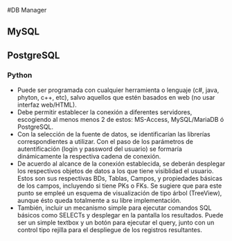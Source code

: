 #DB Manager
## MySQL
## PostgreSQL
### Python
- Puede ser programada con cualquier herramienta o lenguaje (c#, java, phyton, c++, etc), salvo aquellos que estén 
basados en web (no usar interfaz web/HTML).
- Debe permitir establecer la conexión a diferentes servidores, escogiendo al menos menos 2 de estos: MS-Access, 
MySQL/MariaDB ó PostgreSQL.
- Con la selección de la fuente de datos, se identificarían las librerías correspondientes a utilizar. Con el paso de 
los parámetros de autentificación (login y password del usuario) se formaría dinámicamente la respectiva cadena de conexión. 
- De acuerdo al alcance de la conexión establecida, se deberán desplegar los respectivos objetos de datos a los que 
tiene visiblidad el usuario. Estos son sus respectivas BDs, Tablas, Campos, y propiedades básicas de los campos, incluyendo si tiene PKs o FKs. Se sugiere que para este punto se empleé un esquema de visualización de tipo árbol (TreeView), aunque ésto queda totalmente a su libre implementación.
- También, incluir un mecanismo simple para ejecutar comandos SQL básicos como SELECTs y desplegar en la pantalla los 
resultados. Puede ser un simple textbox y un botón para ejecutar el query, junto con un control tipo rejilla para el despliegue de los registros resultantes.
